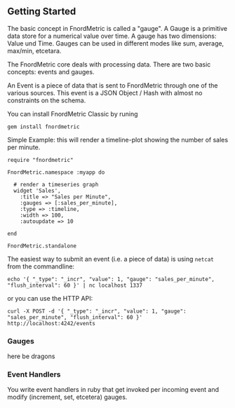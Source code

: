 Getting Started
---------------

The basic concept in FnordMetric is called a "gauge". A Gauge is a primitive data store for a numerical value over
time. A gauge has two dimensions: Value und Time. Gauges can be used in different modes like sum,
average, max/min, etcetara.

The FnordMetric core deals with processing data. There are two basic concepts:
events and gauges.

An Event is a piece of data that is sent to FnordMetric through one of the various
sources. This event is a JSON Object / Hash with almost no constraints on the schema.

You can install FnordMetric Classic by runing

    gem install fnordmetric


Simple Example: this will render a timeline-plot showing the number of sales per minute.

    require "fnordmetric"

    FnordMetric.namespace :myapp do

      # render a timeseries graph
      widget 'Sales',
        :title => "Sales per Minute",
        :gauges => [:sales_per_minute],
        :type => :timeline,
        :width => 100,
        :autoupdate => 10

    end

    FnordMetric.standalone

The easiest way to submit an event (i.e. a piece of data) is using `netcat` from the commandline:

    echo '{ "_type": "_incr", "value": 1, "gauge": "sales_per_minute", "flush_interval": 60 }' | nc localhost 1337

or you can use the HTTP API:

    curl -X POST -d '{ "_type": "_incr", "value": 1, "gauge": "sales_per_minute", "flush_interval": 60 }' http://localhost:4242/events


### Gauges

here be dragons


### Event Handlers

You write event handlers in ruby that get invoked per incoming event and modify (increment,
set, etcetera) gauges.
